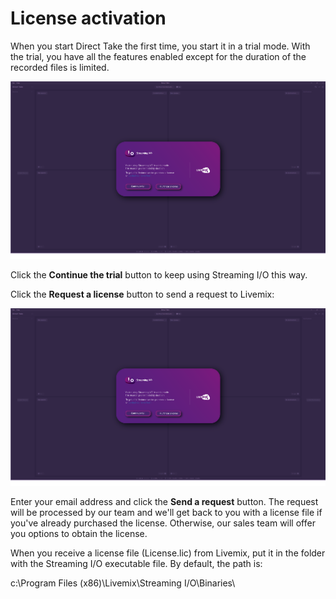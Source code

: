 # License activation

When you start Direct Take the first time, you start it in a trial mode. With the trial, you have all the features enabled except for the duration of the recorded files is limited.

![](<.gitbook/assets/画板 2 副本@4x.png>)

Click the **Continue the trial** button to keep using Streaming I/O this way.

Click the **Request a license** button to send a request to Livemix:

![](<.gitbook/assets/画板 2 副本@4x.png>)

Enter your email address and click the **Send a request** button. The request will be processed by our team and we'll get back to you with a license file if you've already purchased the license. Otherwise, our sales team will offer you options to obtain the license.

When you receive a license file (License.lic) from Livemix, put it in the folder with the Streaming I/O executable file. By default, the path is:

c:\Program Files (x86)\Livemix\Streaming I/O\Binaries\\
